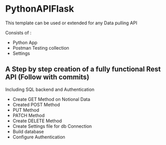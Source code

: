 # PythonAPIFlask

This template can be used or extended for any Data pulling API

Consists of :
- Python App
- Postman Testing collection
- Settings

## A Step by step creation of a fully functional Rest API (Follow with commits) 
Including SQL backend and Authentication
- Create GET Method on Notional Data
- Created POST Method
- PUT Method
- PATCH Method
- Create DELETE Method
- Create Settings file for db Connection
- Build database
- Configure Authentication
